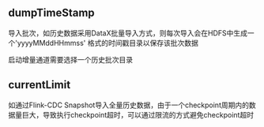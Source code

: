 ## dumpTimeStamp

导入批次，如历史数据采用DataX批量导入方式，则每次导入会在HDFS中生成一个'yyyyMMddHHmmss' 格式的时间戳目录以保存该批次数据

启动增量通道需要选择一个历史批次目录

## currentLimit

如通过Flink-CDC Snapshot导入全量历史数据，由于一个checkpoint周期内的数据量巨大，导致执行checkpoint超时，可以通过限流的方式避免checkpoint超时


